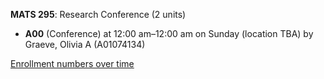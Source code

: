 **MATS 295**: Research Conference (2 units)

- **A00** (Conference) at 12:00 am–12:00 am on Sunday (location TBA) by Graeve, Olivia A (A01074134)

[Enrollment numbers over time](./MATS295.tsv)
